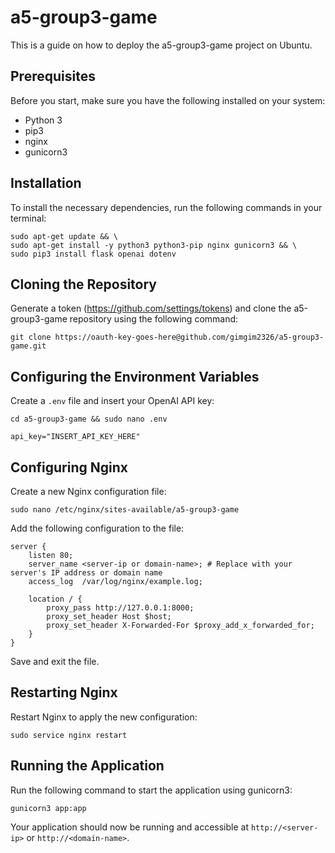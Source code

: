 # a5-group3-game

This is a guide on how to deploy the a5-group3-game project on Ubuntu.

## Prerequisites

Before you start, make sure you have the following installed on your system:

- Python 3
- pip3
- nginx
- gunicorn3

## Installation

To install the necessary dependencies, run the following commands in your terminal:

```
sudo apt-get update && \
sudo apt-get install -y python3 python3-pip nginx gunicorn3 && \
sudo pip3 install flask openai dotenv
```

## Cloning the Repository

Generate a token (https://github.com/settings/tokens) and clone the a5-group3-game repository using the following command:

```
git clone https://oauth-key-goes-here@github.com/gimgim2326/a5-group3-game.git
```

## Configuring the Environment Variables

Create a `.env` file and insert your OpenAI API key:

```
cd a5-group3-game && sudo nano .env
```
```
api_key="INSERT_API_KEY_HERE"
```

## Configuring Nginx

Create a new Nginx configuration file:

```
sudo nano /etc/nginx/sites-available/a5-group3-game
```

Add the following configuration to the file:

```
server {
    listen 80;
    server_name <server-ip or domain-name>; # Replace with your server's IP address or domain name
    access_log  /var/log/nginx/example.log;

    location / {
        proxy_pass http://127.0.0.1:8000;
        proxy_set_header Host $host;
        proxy_set_header X-Forwarded-For $proxy_add_x_forwarded_for;
    }
}
```

Save and exit the file.

## Restarting Nginx

Restart Nginx to apply the new configuration:

```
sudo service nginx restart
```

## Running the Application

Run the following command to start the application using gunicorn3:

```
gunicorn3 app:app
```

Your application should now be running and accessible at `http://<server-ip>` or `http://<domain-name>`.